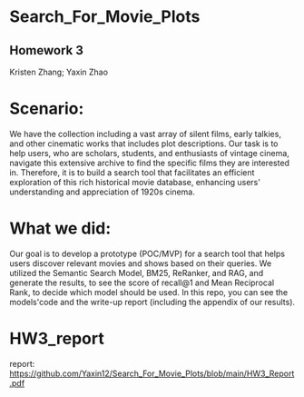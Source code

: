 # Search_For_Movie_Plots
## Homework 3 
Kristen Zhang; Yaxin Zhao
# Scenario:
We have the collection including a vast array of silent films, early talkies, and other cinematic works that includes plot descriptions. Our task is to help users, who are scholars, students, and enthusiasts of vintage cinema, navigate this extensive archive to find the specific films they are interested in. Therefore, it is to build a search tool that facilitates an efficient exploration of this rich historical movie database, enhancing users' understanding and appreciation of 1920s cinema.

# What we did:
Our goal is to develop a prototype (POC/MVP) for a search tool that helps users discover relevant movies and shows based on their queries. We utilized the Semantic Search Model, BM25, ReRanker, and RAG, and generate the results, to see the score of recall@1 and Mean Reciprocal Rank, to decide which model should be used. In this repo, you can see the models'code and the write-up report (including the appendix of our results).

# HW3_report
report: https://github.com/Yaxin12/Search_For_Movie_Plots/blob/main/HW3_Report.pdf